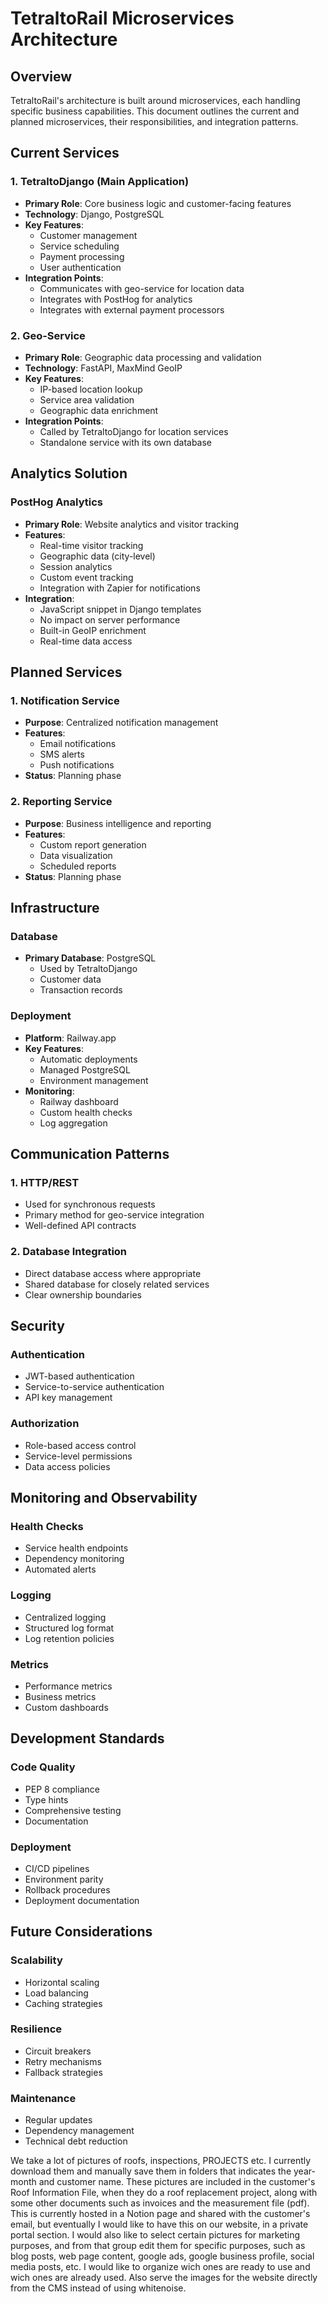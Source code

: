# TetraltoRail Microservices Architecture

## Overview
TetraltoRail's architecture is built around microservices, each handling specific business capabilities. This document outlines the current and planned microservices, their responsibilities, and integration patterns.

## Current Services

### 1. TetraltoDjango (Main Application)
- **Primary Role**: Core business logic and customer-facing features
- **Technology**: Django, PostgreSQL
- **Key Features**:
  - Customer management
  - Service scheduling
  - Payment processing
  - User authentication
- **Integration Points**:
  - Communicates with geo-service for location data
  - Integrates with PostHog for analytics
  - Integrates with external payment processors

### 2. Geo-Service
- **Primary Role**: Geographic data processing and validation
- **Technology**: FastAPI, MaxMind GeoIP
- **Key Features**:
  - IP-based location lookup
  - Service area validation
  - Geographic data enrichment
- **Integration Points**:
  - Called by TetraltoDjango for location services
  - Standalone service with its own database

## Analytics Solution

### PostHog Analytics
- **Primary Role**: Website analytics and visitor tracking
- **Features**:
  - Real-time visitor tracking
  - Geographic data (city-level)
  - Session analytics
  - Custom event tracking
  - Integration with Zapier for notifications
- **Integration**:
  - JavaScript snippet in Django templates
  - No impact on server performance
  - Built-in GeoIP enrichment
  - Real-time data access

## Planned Services

### 1. Notification Service
- **Purpose**: Centralized notification management
- **Features**:
  - Email notifications
  - SMS alerts
  - Push notifications
- **Status**: Planning phase

### 2. Reporting Service
- **Purpose**: Business intelligence and reporting
- **Features**:
  - Custom report generation
  - Data visualization
  - Scheduled reports
- **Status**: Planning phase

## Infrastructure

### Database
- **Primary Database**: PostgreSQL
  - Used by TetraltoDjango
  - Customer data
  - Transaction records

### Deployment
- **Platform**: Railway.app
- **Key Features**:
  - Automatic deployments
  - Managed PostgreSQL
  - Environment management
- **Monitoring**:
  - Railway dashboard
  - Custom health checks
  - Log aggregation

## Communication Patterns

### 1. HTTP/REST
- Used for synchronous requests
- Primary method for geo-service integration
- Well-defined API contracts

### 2. Database Integration
- Direct database access where appropriate
- Shared database for closely related services
- Clear ownership boundaries

## Security

### Authentication
- JWT-based authentication
- Service-to-service authentication
- API key management

### Authorization
- Role-based access control
- Service-level permissions
- Data access policies

## Monitoring and Observability

### Health Checks
- Service health endpoints
- Dependency monitoring
- Automated alerts

### Logging
- Centralized logging
- Structured log format
- Log retention policies

### Metrics
- Performance metrics
- Business metrics
- Custom dashboards

## Development Standards

### Code Quality
- PEP 8 compliance
- Type hints
- Comprehensive testing
- Documentation

### Deployment
- CI/CD pipelines
- Environment parity
- Rollback procedures
- Deployment documentation

## Future Considerations

### Scalability
- Horizontal scaling
- Load balancing
- Caching strategies

### Resilience
- Circuit breakers
- Retry mechanisms
- Fallback strategies

### Maintenance
- Regular updates
- Dependency management
- Technical debt reduction 



We take a lot of pictures of roofs, inspections, PROJECTS etc. I currently download them and manually save them in folders that indicates the year-month and customer name.
These pictures are included in the customer's Roof Information File, when they do a roof replacement project, along with some other documents such as invoices and the measurement file (pdf). This is currently hosted in a Notion page and shared with the customer's email, but eventually I would like to have this on our website, in a private portal section.
I would also like to select certain pictures for marketing purposes, and from that group edit them for specific purposes, such as blog posts, web page content, google ads, google business profile, social media posts, etc. I would like to organize wich ones are ready to use and wich ones are already used.
Also serve the images for the website directly from the CMS instead of using whitenoise.